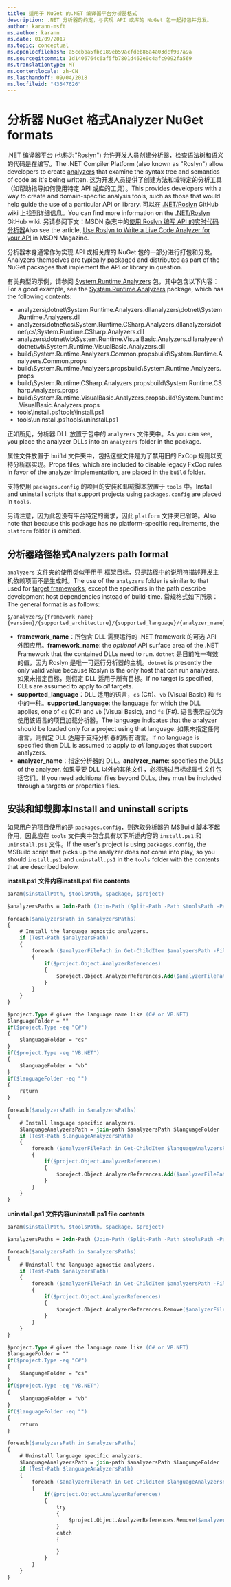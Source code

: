 ```yaml
---
title: 适用于 NuGet 的.NET 编译器平台分析器格式
description: .NET 分析器的约定，与实现 API 或库的 NuGet 包一起打包并分发。
author: karann-msft
ms.author: karann
ms.date: 01/09/2017
ms.topic: conceptual
ms.openlocfilehash: a5ccbba5fbc189eb59acfdeb86a4a03dcf907a9a
ms.sourcegitcommit: 1d1406764c6af5fb7801d462e0c4afc9092fa569
ms.translationtype: MT
ms.contentlocale: zh-CN
ms.lasthandoff: 09/04/2018
ms.locfileid: "43547626"
---
```

# <a name="analyzer-nuget-formats"></a><span data-ttu-id="9cda6-103">分析器 NuGet 格式</span><span class="sxs-lookup"><span data-stu-id="9cda6-103">Analyzer NuGet formats</span></span>

<span data-ttu-id="9cda6-104">.NET 编译器平台 (也称为"Roslyn") 允许开发人员创建[分析器](https://github.com/dotnet/roslyn/wiki/How-To-Write-a-C%23-Analyzer-and-Code-Fix)，检查语法树和语义的代码是在编写。</span><span class="sxs-lookup"><span data-stu-id="9cda6-104">The .NET Compiler Platform (also known as "Roslyn") allow developers to create [analyzers](https://github.com/dotnet/roslyn/wiki/How-To-Write-a-C%23-Analyzer-and-Code-Fix) that examine the syntax tree and semantics of code as it's being written.</span></span> <span data-ttu-id="9cda6-105">这为开发人员提供了创建方法和域特定的分析工具（如帮助指导如何使用特定 API 或库的工具）。</span><span class="sxs-lookup"><span data-stu-id="9cda6-105">This provides developers with a way to create and domain-specific analysis tools, such as those that would help guide the use of a particular API or library.</span></span> <span data-ttu-id="9cda6-106">可以在 [.NET/Roslyn](https://github.com/dotnet/roslyn/wiki) GitHub wiki 上找到详细信息。</span><span class="sxs-lookup"><span data-stu-id="9cda6-106">You can find more information on the [.NET/Roslyn](https://github.com/dotnet/roslyn/wiki) GitHub wiki.</span></span> <span data-ttu-id="9cda6-107">另请参阅下文：MSDN 杂志中的[使用 Roslyn 编写 API 的实时代码分析器](https://msdn.microsoft.com/magazine/dn879356.aspx)</span><span class="sxs-lookup"><span data-stu-id="9cda6-107">Also see the article, [Use Roslyn to Write a Live Code Analyzer for your API](https://msdn.microsoft.com/magazine/dn879356.aspx) in MSDN Magazine.</span></span>

<span data-ttu-id="9cda6-108">分析器本身通常作为实现 API 或相关库的 NuGet 包的一部分进行打包和分发。</span><span class="sxs-lookup"><span data-stu-id="9cda6-108">Analyzers themselves are typically packaged and distributed as part of the NuGet packages that implement the API or library in question.</span></span>

<span data-ttu-id="9cda6-109">有关典型的示例，请参阅 [System.Runtime.Analyzers](https://www.nuget.org/packages/System.Runtime.Analyzers) 包，其中包含以下内容：</span><span class="sxs-lookup"><span data-stu-id="9cda6-109">For a good example, see the [System.Runtime.Analyzers](https://www.nuget.org/packages/System.Runtime.Analyzers) package, which has the following contents:</span></span>

- <span data-ttu-id="9cda6-110">analyzers\dotnet\System.Runtime.Analyzers.dll</span><span class="sxs-lookup"><span data-stu-id="9cda6-110">analyzers\dotnet\System.Runtime.Analyzers.dll</span></span>
- <span data-ttu-id="9cda6-111">analyzers\dotnet\cs\System.Runtime.CSharp.Analyzers.dll</span><span class="sxs-lookup"><span data-stu-id="9cda6-111">analyzers\dotnet\cs\System.Runtime.CSharp.Analyzers.dll</span></span>
- <span data-ttu-id="9cda6-112">analyzers\dotnet\vb\System.Runtime.VisualBasic.Analyzers.dll</span><span class="sxs-lookup"><span data-stu-id="9cda6-112">analyzers\dotnet\vb\System.Runtime.VisualBasic.Analyzers.dll</span></span>
- <span data-ttu-id="9cda6-113">build\System.Runtime.Analyzers.Common.props</span><span class="sxs-lookup"><span data-stu-id="9cda6-113">build\System.Runtime.Analyzers.Common.props</span></span>
- <span data-ttu-id="9cda6-114">build\System.Runtime.Analyzers.props</span><span class="sxs-lookup"><span data-stu-id="9cda6-114">build\System.Runtime.Analyzers.props</span></span>
- <span data-ttu-id="9cda6-115">build\System.Runtime.CSharp.Analyzers.props</span><span class="sxs-lookup"><span data-stu-id="9cda6-115">build\System.Runtime.CSharp.Analyzers.props</span></span>
- <span data-ttu-id="9cda6-116">build\System.Runtime.VisualBasic.Analyzers.props</span><span class="sxs-lookup"><span data-stu-id="9cda6-116">build\System.Runtime.VisualBasic.Analyzers.props</span></span>
- <span data-ttu-id="9cda6-117">tools\install.ps1</span><span class="sxs-lookup"><span data-stu-id="9cda6-117">tools\install.ps1</span></span>
- <span data-ttu-id="9cda6-118">tools\uninstall.ps1</span><span class="sxs-lookup"><span data-stu-id="9cda6-118">tools\uninstall.ps1</span></span>

<span data-ttu-id="9cda6-119">正如所见，分析器 DLL 放置于包中的 `analyzers` 文件夹中。</span><span class="sxs-lookup"><span data-stu-id="9cda6-119">As you can see, you place the analyzer DLLs into an `analyzers` folder in the package.</span></span>

<span data-ttu-id="9cda6-120">属性文件放置于 `build` 文件夹中，包括这些文件是为了禁用旧的 FxCop 规则以支持分析器实现。</span><span class="sxs-lookup"><span data-stu-id="9cda6-120">Props files, which are included to disable legacy FxCop rules in favor of the analyzer implementation, are placed in the `build` folder.</span></span>

<span data-ttu-id="9cda6-121">支持使用 `packages.config` 的项目的安装和卸载脚本放置于 `tools` 中。</span><span class="sxs-lookup"><span data-stu-id="9cda6-121">Install and uninstall scripts that support projects using `packages.config` are placed in `tools`.</span></span>

<span data-ttu-id="9cda6-122">另请注意，因为此包没有平台特定的需求，因此 `platform` 文件夹已省略。</span><span class="sxs-lookup"><span data-stu-id="9cda6-122">Also note that because this package has no platform-specific requirements, the `platform` folder is omitted.</span></span>


## <a name="analyzers-path-format"></a><span data-ttu-id="9cda6-123">分析器路径格式</span><span class="sxs-lookup"><span data-stu-id="9cda6-123">Analyzers path format</span></span>

<span data-ttu-id="9cda6-124">`analyzers` 文件夹的使用类似于用于 [框架目标](../create-packages/supporting-multiple-target-frameworks.md)，只是路径中的说明符描述开发主机依赖项而不是生成时。</span><span class="sxs-lookup"><span data-stu-id="9cda6-124">The use of the `analyzers` folder is similar to that used for [target frameworks](../create-packages/supporting-multiple-target-frameworks.md), except the specifiers in the path describe development host dependencies instead of build-time.</span></span> <span data-ttu-id="9cda6-125">常规格式如下所示：</span><span class="sxs-lookup"><span data-stu-id="9cda6-125">The general format is as follows:</span></span>

    $/analyzers/{framework_name}{version}/{supported_architecture}/{supported_language}/{analyzer_name}.dll

- <span data-ttu-id="9cda6-126">**framework_name**：所包含 DLL 需要运行的 .NET framework 的可选 API 外围应用。</span><span class="sxs-lookup"><span data-stu-id="9cda6-126">**framework_name**: the *optional* API surface area of the .NET Framework that the contained DLLs need to run.</span></span> <span data-ttu-id="9cda6-127">`dotnet` 是目前唯一有效的值，因为 Roslyn 是唯一可运行分析器的主机。</span><span class="sxs-lookup"><span data-stu-id="9cda6-127">`dotnet` is presently the only valid value because Roslyn is the only host that can run analyzers.</span></span> <span data-ttu-id="9cda6-128">如果未指定目标，则假定 DLL 适用于所有目标。</span><span class="sxs-lookup"><span data-stu-id="9cda6-128">If no target is specified, DLLs are assumed to apply to *all* targets.</span></span>
- <span data-ttu-id="9cda6-129">**supported_language**：DLL 适用的语言，`cs` (C#)、`vb` (Visual Basic) 和 `fs` 中的一种。</span><span class="sxs-lookup"><span data-stu-id="9cda6-129">**supported_language**: the language for which the DLL applies, one of `cs` (C#) and `vb` (Visual Basic), and `fs` (F#).</span></span> <span data-ttu-id="9cda6-130">语言表示应仅为使用该语言的项目加载分析器。</span><span class="sxs-lookup"><span data-stu-id="9cda6-130">The language indicates that the analyzer should be loaded only for a project using that language.</span></span> <span data-ttu-id="9cda6-131">如果未指定任何语言，则假定 DLL 适用于支持分析器的所有语言。</span><span class="sxs-lookup"><span data-stu-id="9cda6-131">If no language is specified then DLL is assumed to apply to *all* languages that support analyzers.</span></span>
- <span data-ttu-id="9cda6-132">**analyzer_name**：指定分析器的 DLL。</span><span class="sxs-lookup"><span data-stu-id="9cda6-132">**analyzer_name**: specifies the DLLs of the analyzer.</span></span> <span data-ttu-id="9cda6-133">如果需要 DLL 以外的其他文件，必须通过目标或属性文件包括它们。</span><span class="sxs-lookup"><span data-stu-id="9cda6-133">If you need additional files beyond DLLs, they must be included through a targets or properties files.</span></span>


## <a name="install-and-uninstall-scripts"></a><span data-ttu-id="9cda6-134">安装和卸载脚本</span><span class="sxs-lookup"><span data-stu-id="9cda6-134">Install and uninstall scripts</span></span>

<span data-ttu-id="9cda6-135">如果用户的项目使用的是 `packages.config`，则选取分析器的 MSBuild 脚本不起作用，因此应在 `tools` 文件夹中包含具有以下所述内容的 `install.ps1` 和 `uninstall.ps1` 文件。</span><span class="sxs-lookup"><span data-stu-id="9cda6-135">If the user's project is using `packages.config`, the MSBuild script that picks up the analyzer does not come into play, so you should `install.ps1` and `uninstall.ps1` in the `tools` folder with the contents that are described below.</span></span>

<span data-ttu-id="9cda6-136">**install.ps1 文件内容**</span><span class="sxs-lookup"><span data-stu-id="9cda6-136">**install.ps1 file contents**</span></span>

```ps
param($installPath, $toolsPath, $package, $project)

$analyzersPaths = Join-Path (Join-Path (Split-Path -Path $toolsPath -Parent) "analyzers" ) * -Resolve

foreach($analyzersPath in $analyzersPaths)
{
    # Install the language agnostic analyzers.
    if (Test-Path $analyzersPath)
    {
        foreach ($analyzerFilePath in Get-ChildItem $analyzersPath -Filter *.dll)
        {
            if($project.Object.AnalyzerReferences)
            {
                $project.Object.AnalyzerReferences.Add($analyzerFilePath.FullName)
            }
        }
    }
}

$project.Type # gives the language name like (C# or VB.NET)
$languageFolder = ""
if($project.Type -eq "C#")
{
    $languageFolder = "cs"
}
if($project.Type -eq "VB.NET")
{
    $languageFolder = "vb"
}
if($languageFolder -eq "")
{
    return
}

foreach($analyzersPath in $analyzersPaths)
{
    # Install language specific analyzers.
    $languageAnalyzersPath = join-path $analyzersPath $languageFolder
    if (Test-Path $languageAnalyzersPath)
    {
        foreach ($analyzerFilePath in Get-ChildItem $languageAnalyzersPath -Filter *.dll)
        {
            if($project.Object.AnalyzerReferences)
            {
                $project.Object.AnalyzerReferences.Add($analyzerFilePath.FullName)
            }
        }
    }
}
```


<span data-ttu-id="9cda6-137">**uninstall.ps1 文件内容**</span><span class="sxs-lookup"><span data-stu-id="9cda6-137">**uninstall.ps1 file contents**</span></span>

```ps
param($installPath, $toolsPath, $package, $project)

$analyzersPaths = Join-Path (Join-Path (Split-Path -Path $toolsPath -Parent) "analyzers" ) * -Resolve

foreach($analyzersPath in $analyzersPaths)
{
    # Uninstall the language agnostic analyzers.
    if (Test-Path $analyzersPath)
    {
        foreach ($analyzerFilePath in Get-ChildItem $analyzersPath -Filter *.dll)
        {
            if($project.Object.AnalyzerReferences)
            {
                $project.Object.AnalyzerReferences.Remove($analyzerFilePath.FullName)
            }
        }
    }
}

$project.Type # gives the language name like (C# or VB.NET)
$languageFolder = ""
if($project.Type -eq "C#")
{
    $languageFolder = "cs"
}
if($project.Type -eq "VB.NET")
{
    $languageFolder = "vb"
}
if($languageFolder -eq "")
{
    return
}

foreach($analyzersPath in $analyzersPaths)
{
    # Uninstall language specific analyzers.
    $languageAnalyzersPath = join-path $analyzersPath $languageFolder
    if (Test-Path $languageAnalyzersPath)
    {
        foreach ($analyzerFilePath in Get-ChildItem $languageAnalyzersPath -Filter *.dll)
        {
            if($project.Object.AnalyzerReferences)
            {
                try
                {
                    $project.Object.AnalyzerReferences.Remove($analyzerFilePath.FullName)
                }
                catch
                {

                }
            }
        }
    }
}
```
